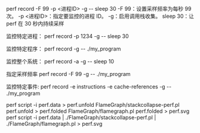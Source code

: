 perf record -F 99 -p <进程ID> -g -- sleep 30
-F 99：设置采样频率为每秒 99 次。
-p <进程ID>：指定要监控的进程 ID。
-g：启用调用栈收集。
sleep 30：让 perf 在 30 秒内持续采样

监控特定进程：
perf record -p 1234 -g -- sleep 30

监控特定程序：
perf record -g -- ./my_program

监控整个系统：
perf record -a -g -- sleep 10

指定采样频率
perf record -F 99 -g -- ./my_program


监控特定事件:
perf record -e instructions -e cache-references -g -- ./my_program

perf script -i perf.data > perf.unfold
FlameGraph/stackcollapse-perf.pl perf.unfold > perf.folded
FlameGraph/flamegraph.pl perf.folded > perf.svg
perf script -i perf.data | ./FlameGraph/stackcollapse-perf.pl | ./FlameGraph/flamegraph.pl > perf.svg
